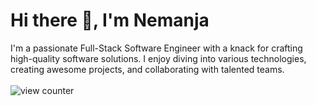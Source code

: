 # Hi there :wave:, I'm Nemanja

I'm a passionate Full-Stack Software Engineer with a knack for crafting high-quality software solutions. I enjoy diving into various technologies, creating awesome projects, and collaborating with talented teams.  
<br />
![view counter](https://komarev.com/ghpvc/?username=manojlovic98&color=blue)
